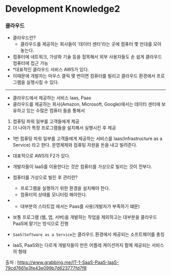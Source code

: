 # Development Knowledge2

### 클라우드

- 클라우드란? 
    - 클라우드를 제공하는 회사들이 '데이터 센터'라는 곳에 컴퓨터 몇 만대를 모아 놓는다.
- 컴퓨터에 네트워크, 가상화 기술 등을 접목해서 외부 사용자들도 손 쉽게 클라우드 컴퓨터에 접근 가능
- *대표적인 클라우드 서비스 AWS가 있다.
- 이때문에 개발자는 마우스 클릭 몇 번이면 컴퓨터를 빌리고 클라우드 환경에서 프로그램을 실행시킬 수 있다.
---
- 클라우드에서 제공하는 서비스 laas, Paas
- 클라우드를 제공하는 회사(Amazon, Microsoft, Google)에서는 데이터 센터에 보유하고 있는 수많은 컴퓨터 들을 통해서
1. 컴퓨팅 파워 일부를 고객들에게 제공
2. 더 나아가 특정 프로그램들을 설치해서 실행시킨 후 제공

- 1번 컴퓨팅 파워 일부를 고객들에게 제공하는 서비스를 Iaas(Infrastructure as a Service) 라고 한다. 운영체제와 컴퓨팅 자원을 돈을 내고 빌려준다.
- 대표적으로 AWS의 F2가 있다.
- 개발자들이 IaaS를 이용한다는 것은 컴퓨터를 가상으로 빌리는 것이 전부다.
- 컴퓨터를 가상으로 빌린 후 관리란?
    - 프로그램을 실행하기 위한 환경을 설치해야 한다.
    - 컴퓨터의 상태를 모니터링 해야한다.

- * 대부분의 스타트업 에서는 Paas를 사용(개발자가 부족하기 떄문)
- 보통 프로그램 (웹, 앱, 서버)을 개발하는 작업을 제외하고는 대부분을 클라우드 PaaS에 맡기는 방식으로 진행
- `SaaS(Software as a Service`는 클라우드 환경에서 제공되는 소프트웨어를 총칭
- laaS, PaaS와는 다르게 개발자들이 만든 어플레 케이션까지 함께 제공되는 서비스의 형태

출처 : https://www.grabbing.me/IT-1-SaaS-PaaS-IaaS-79cd7661e3fe43e099b7d623777fd7f8